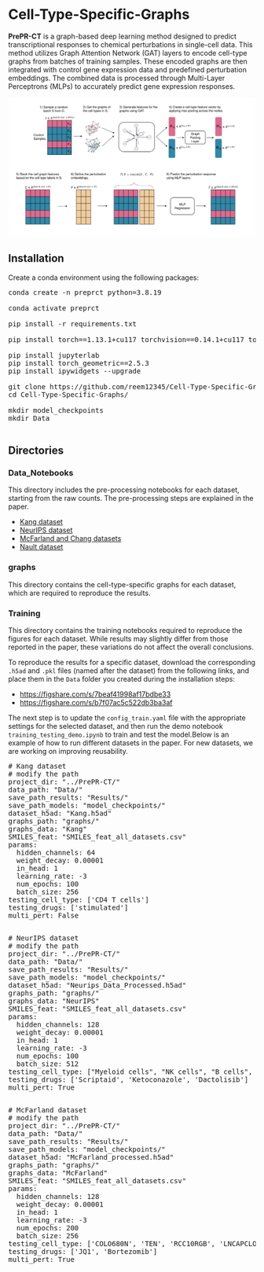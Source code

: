 # Cell-Type-Specific-Graphs

**PrePR-CT** is a graph-based deep learning method designed to predict transcriptional responses to chemical perturbations in single-cell data. This method utilizes Graph Attention Network (GAT) layers to encode cell-type graphs from batches of training samples. These encoded graphs are then integrated with control gene expression data and predefined perturbation embeddings. The combined data is processed through Multi-Layer Perceptrons (MLPs) to accurately predict gene expression responses.

![Graphical Abstract](PrePR-CT.png)

## Installation

Create a conda environment using the following packages:
<pre>
conda create -n preprct python=3.8.19

conda activate preprct

pip install -r requirements.txt

pip install torch==1.13.1+cu117 torchvision==0.14.1+cu117 torchaudio==0.13.1 --extra-index-url https://download.pytorch.org/whl/cu117

pip install jupyterlab
pip install torch_geometric==2.5.3
pip install ipywidgets --upgrade

git clone https://github.com/reem12345/Cell-Type-Specific-Graphs.git
cd Cell-Type-Specific-Graphs/ 
  
mkdir model_checkpoints
mkdir Data

</pre>

## Directories

### Data_Notebooks
This directory includes the pre-processing notebooks for each dataset, starting from the raw counts. The pre-processing steps are explained in the paper.
* [Kang dataset](https://www.ncbi.nlm.nih.gov/geo/query/acc.cgi?acc=GSE96583)
* [NeurIPS dataset](https://www.kaggle.com/competitions/open-problems-single-cell-perturbations)
* [McFarland and Chang datasets](http://projects.sanderlab.org/scperturb/datavzrd/scPerturb_vzrd_v1/dataset_info/index_1.html)
* [Nault dataset](https://github.com/BhattacharyaLab/scVIDR/tree/main)

### graphs 
This directory contains the cell-type-specific graphs for each dataset, which are required to reproduce the results.

### Training

This directory contains the training notebooks required to reproduce the figures for each dataset. While results may slightly differ from those reported in the paper, these variations do not affect the overall conclusions.

To reproduce the results for a specific dataset, download the corresponding `.h5ad` and `.pkl` files (named after the dataset) from the following links, and place them in the `Data` folder you created during the installation steps: 

- https://figshare.com/s/7beaf41998af17bdbe33  
- https://figshare.com/s/b7f07ac5c522db3ba3af

The next step is to update the `config_train.yaml` file with the appropriate settings for the selected dataset, and then run the demo notebook `training_testing_demo.ipynb` to train and test the model.Below is an example of how to run different datasets in the paper. For new datasets, we are working on improving reusability.


<pre>
# Kang dataset
# modify the path
project_dir: "../PrePR-CT/"
data_path: "Data/"
save_path_results: "Results/"
save_path_models: "model_checkpoints/"
dataset_h5ad: "Kang.h5ad"
graphs_path: "graphs/"
graphs_data: "Kang"
SMILES_feat: "SMILES_feat_all_datasets.csv"
params:
  hidden_channels: 64
  weight_decay: 0.00001
  in_head: 1
  learning_rate: -3
  num_epochs: 100
  batch_size: 256
testing_cell_type: ['CD4 T cells']
testing_drugs: ['stimulated']
multi_pert: False

</pre>


<pre>
# NeurIPS dataset
# modify the path
project_dir: "../PrePR-CT/"
data_path: "Data/"
save_path_results: "Results/"
save_path_models: "model_checkpoints/"
dataset_h5ad: "Neurips_Data_Processed.h5ad"
graphs_path: "graphs/"
graphs_data: "NeurIPS"
SMILES_feat: "SMILES_feat_all_datasets.csv"
params:
  hidden_channels: 128
  weight_decay: 0.00001
  in_head: 1
  learning_rate: -3
  num_epochs: 100
  batch_size: 512
testing_cell_type: ["Myeloid cells", "NK cells", "B cells", "T cells"]
testing_drugs: ['Scriptaid', 'Ketoconazole', 'Dactolisib'] 
multi_pert: True

</pre>


<pre>
# McFarland dataset
# modify the path
project_dir: "../PrePR-CT/"
data_path: "Data/"
save_path_results: "Results/"
save_path_models: "model_checkpoints/"
dataset_h5ad: "McFarland_processed.h5ad"
graphs_path: "graphs/"
graphs_data: "McFarland"
SMILES_feat: "SMILES_feat_all_datasets.csv"
params:
  hidden_channels: 128
  weight_decay: 0.00001
  in_head: 1
  learning_rate: -3
  num_epochs: 200
  batch_size: 256
testing_cell_type: ['COLO680N', 'TEN', 'RCC10RGB', 'LNCAPCLONEFGC', 'BICR31']
testing_drugs: ['JQ1', 'Bortezomib']
multi_pert: True

</pre>
